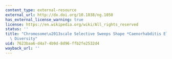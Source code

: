 ```yaml
---
content_type: external-resource
external_url: http://dx.doi.org/10.1038/ng.1050
has_external_license_warning: true
license: https://en.wikipedia.org/wiki/All_rights_reserved
status: ''
title: "Chromosome\u2013scale Selective Sweeps Shape *Caenorhabditis Elegans* Genomic\
  \ Diversity"
uid: 7623baa6-d4a7-4b9d-8d96-ffb2fe2532d4
wayback_url: ''
---
```

